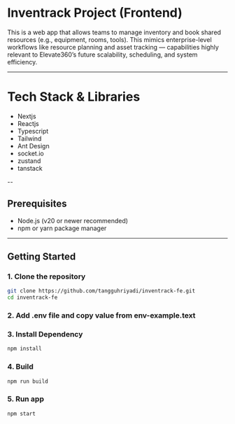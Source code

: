 # Inventrack Project (Frontend)

This is a web app that allows teams to manage inventory and book shared resources (e.g., equipment, 
rooms, tools). This mimics enterprise-level workflows like resource planning and asset tracking — capabilities 
highly relevant to Elevate360’s future scalability, scheduling, and system efficiency.

---

# Tech Stack & Libraries
- Nextjs
- Reactjs
- Typescript
- Tailwind
- Ant Design
- socket.io
- zustand
- tanstack

--

## Prerequisites

- Node.js (v20 or newer recommended)
- npm or yarn package manager

---

## Getting Started

### 1. Clone the repository

```bash
git clone https://github.com/tangguhriyadi/inventrack-fe.git
cd inventrack-fe
```

### 2. Add .env file and copy value from env-example.text

### 3. Install Dependency
```bash
npm install
```

### 4. Build
```bash
npm run build
```

### 5. Run app
```bash
npm start
```
